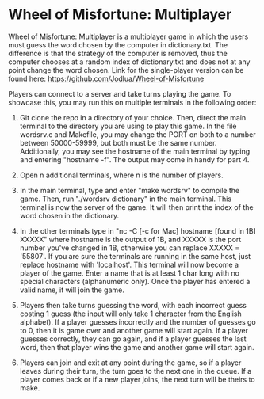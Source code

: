# Wheel of Misfortune: Multiplayer

Wheel of Misfortune: Multiplayer is a multiplayer game in which the users must guess the 
word chosen by the computer in dictionary.txt. The difference is that the strategy of the computer is removed, thus the computer chooses at a random index of dictionary.txt and does not at any point change the word chosen. Link for the single-player version can be found here: https://github.com/Jodlua/Wheel-of-Misfortune


Players can connect to a server and take turns playing the game. To showcase this, you may run this on multiple terminals in the following order:

1. Git clone the repo in a directory of your choice. Then, direct the main terminal to the directory you are using to play this game. In the file wordsrv.c and Makefile, you may change the PORT on both to a number between 50000-59999, but both must be the same number. Additionally, you may see the hostname of the main terminal by typing and entering "hostname -f". The output may come in handy for part 4.

2. Open n additional terminals, where n is the number of players. 

3. In the main terminal, type and enter "make wordsrv" to compile the game. Then, run "./wordsrv dictionary" in the main terminal. This terminal is now the server of the game. It will then print the index of the word chosen in the dictionary.

4. In the other terminals type in "nc -C [-c for Mac] hostname [found in 1B] XXXXX" where hostname is the output of 1B, and XXXXX is the port number you've changed in 1B, otherwise you can replace XXXXX = '55807'. If you are sure the terminals are running in the same host, just replace hostname with 'localhost'. This terminal will now become a player of the game. Enter a name that is at least 1 char long with no special characters (alphanumeric only). Once the player has entered a valid name, it will join the game.

5. Players then take turns guessing the word, with each incorrect guess costing 1 guess (the input will only take 1 character from the English alphabet). If a player guesses incorrectly and the number of guesses go to 0, then it is game over and another game will start again. If a player guesses correctly, they can go again, and if a player guesses the last word, then that player wins the game and another game will start again.

6. Players can join and exit at any point during the game, so if a player leaves during their turn, the turn goes to the next one in the queue. If a player comes back or if a new player joins, the next turn will be theirs to make.
